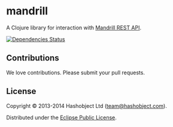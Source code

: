# mandrill

A Clojure library for interaction with [Mandrill REST API](https://mandrillapp.com/api/docs/).

[![Dependencies Status](https://jarkeeper.com/hashobject/mandrill/status.png)](https://jarkeeper.com/hashobject/mandrill)


## Contributions

We love contributions. Please submit your pull requests.


## License

Copyright © 2013-2014 Hashobject Ltd (team@hashobject.com).

Distributed under the [Eclipse Public License](http://opensource.org/licenses/eclipse-1.0).
